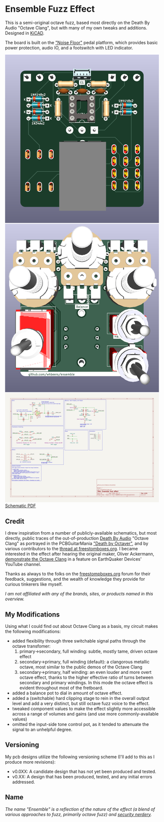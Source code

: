 # Ensemble Fuzz Effect

This is a semi-original octave fuzz, based most directly on the Death By Audio "Octave Clang", but with many of my own tweaks and additions. Designed in [KiCAD](https://www.kicad.org).

The board is built on the ["Noise Floor"](https://github.com/whbeers/noise_floor) pedal platform, which provides basic power protection, audio IO, and a footswitch with LED indicator.

![Front render](renders/front.png)
![Back render](renders/back.png)
![Schematic SVG](schematics/ensemble-latest.svg)
[Schematic PDF](schematics/ensemble-latest.pdf)

## Credit
I drew inspiration from a number of publicly-available schematics, but most directly, public traces of the out-of-production [Death By Audio](https://deathbyaudio.com/) "Octave Clang" as portrayed in the PCBGuitarMania ["Death by Octaver"](https://pcbguitarmania.com/product/death-by-octaver/), and by various contributors to the [thread at freestomboxes.org](https://www.freestompboxes.org/viewtopic.php?t=11122). I became interested in the effect after hearing the original maker, Oliver Ackermann, [demonstrate the Octave Clang](https://youtu.be/_RslAoTyIwk?t=2671) in a feature on EarthQuaker Devices' YouTube channel.

Thanks as always to the folks on the [freestompboxes.org](https://www.freestompboxes.org) forum for their feedback, suggestions, and the wealth of knowledge they provide for curious tinkerers like myself.

*I am not affiliated with any of the brands, sites, or products named in this overview.*

## My Modifications
Using what I could find out about Octave Clang as a basis, my circuit makes the following modifications:
 - added flexibility through three switchable signal paths through the octave transfomer:
   1. primary->secondary, full winding: subtle, mostly tame, driven octave effect
   2. secondary->primary, full winding (default): a clangorous metallic octave, most similar to the public demos of the Octave Clang
   3. secondary->primary, half winding: an even louder and more overt octave effect, thanks to the higher effective ratio of turns between secondary and primary windings. In this mode the octave effect is evident throughout most of the fretboard.
 - added a balance pot to dial in amount of octave effect.
 - added a (switchable) hard clipping stage to rein in the overall output level and add a very distinct, but still octave fuzz voice to the effect.
 - tweaked component values to make the effect slightly more accessible across a range of volumes and gains (and use more commonly-available values)
 - omitted the input-side tone control pot, as it tended to attenuate the signal to an unhelpful degree.

## Versioning

My pcb designs utilize the following versioning scheme (I'll add to this as I produce more revisions):
 - v0.0XX: A candidate design that has not yet been produced and tested.
 - v0.XX: A design that has been produced, tested, and any initial errors addressed.

## Name
*The name "Ensemble" is a reflection of the nature of the effect (a blend of various approaches to fuzz, primarily octave fuzz) and [security nerdery](https://www.usenix.org/system/files/sec19-chen-yuanliang.pdf).*
